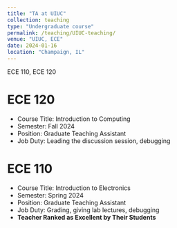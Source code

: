 ```yaml
---
title: "TA at UIUC"
collection: teaching
type: "Undergraduate course"
permalink: /teaching/UIUC-teaching/
venue: "UIUC, ECE"
date: 2024-01-16
location: "Champaign, IL"
---
```


ECE 110, ECE 120

ECE 120
======
* Course Title: Introduction to Computing
* Semester: Fall 2024
* Position: Graduate Teaching Assistant
* Job Duty: Leading the discussion session, debugging

ECE 110
======
* Course Title: Introduction to Electronics
* Semester: Spring 2024
* Position: Graduate Teaching Assistant
* Job Duty: Grading, giving lab lectures, debugging
* __Teacher Ranked as Excellent by Their Students__
